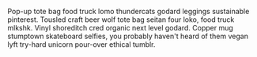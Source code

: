 Pop-up tote bag food truck lomo thundercats godard leggings sustainable pinterest. Tousled craft beer wolf tote bag seitan four loko, food truck mlkshk. Vinyl shoreditch cred organic next level godard. Copper mug stumptown skateboard selfies, you probably haven't heard of them vegan lyft try-hard unicorn pour-over ethical tumblr.